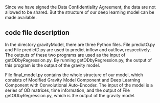 Since we have signed the Data Confidentiality Agreement, the data are not allowed to be shared. But the structure of
 our deep learning model can be made available.

## code file description  
In the directory gravityModel, there are three Python files. File predictO.py and File predictD.py are used to predict 
inflow and outflow, respectively. The outputs of these two programs are used as the input of getODbyRegression.py. By 
running getODbyRegression.py, the output of this program is the output of the gravity model.

File final_model.py contains the whole structure of our model, which consists of Modified Gravity Model Component and 
Deep Learning Component with Convolutional Auto-Encoder. The input of the model is a series of OD matrices, time 
information, and the output of File getODbyRegression.py, which is the output of the gravity model.